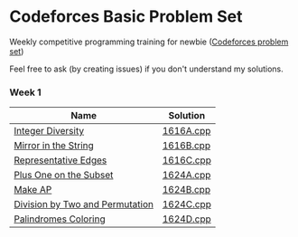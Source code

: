 # Codeforces Basic Problem Set
Weekly competitive programming training for newbie ([Codeforces problem set](https://codeforces.com/problemset))

Feel free to ask (by creating issues) if you don't understand my solutions.

### Week 1

| Name                                                                            | Solution                            |
| -----------------------------------------------------------------------------   | ----------------------------------- |
| [Integer Diversity](https://codeforces.com/contest/1616/problem/A)              | [1616A.cpp](./src/week_1/1616A.cpp) |
| [Mirror in the String](https://codeforces.com/contest/1616/problem/B)           | [1616B.cpp](./src/week_1/1616B.cpp) |
| [Representative Edges](https://codeforces.com/contest/1616/problem/C)           | [1616C.cpp](./src/week_1/1616C.cpp) |
| [Plus One on the Subset](https://codeforces.com/contest/1624/problem/A)         | [1624A.cpp](./src/week_1/1624A.cpp) |
| [Make AP](https://codeforces.com/contest/1624/problem/B)                        | [1624B.cpp](./src/week_1/1624B.cpp) |
| [Division by Two and Permutation](https://codeforces.com/contest/1624/problem/C)| [1624C.cpp](./src/week_1/1624C.cpp) |
| [Palindromes Coloring](https://codeforces.com/contest/1624/problem/D)           | [1624D.cpp](./src/week_1/1624D.cpp) |